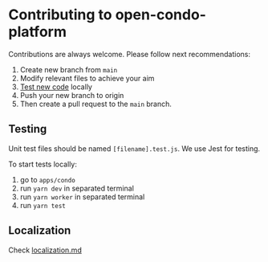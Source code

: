 # Contributing to open-condo-platform

Contributions are always welcome. Please follow next recommendations:
1. Create new branch from `main`
2. Modify relevant files to achieve your aim
3. [Test new code](#testing) locally
4. Push your new branch to origin
5. Then create a pull request to the `main` branch.

## Testing

Unit test files should be named `[filename].test.js`. We use Jest for testing.

To start tests locally:
1. go to `apps/condo`
2. run `yarn dev` in separated terminal
3. run `yarn worker` in separated terminal
4. run `yarn test`

## Localization

Check [localization.md](localization.md)

